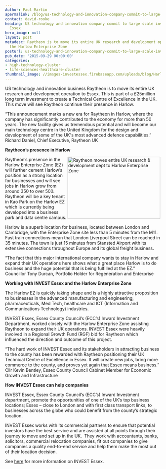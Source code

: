 ```yaml
---
Author: Paul Martin
apermalink: /blog/us-technology-and-innovation-company-commit-to-large-scale-investment-in-essex
contact: david-rooke
heading: US technology and innovation company commit to large scale investment in
  Essex
hero_image: null
layout: post
metadesc: Raytheon is to move its entire UK research and development operation to
  the Harlow Enterprise Zone
posturl: us-technology-and-innovation-company-commit-to-large-scale-investment-in-essex
pub_date: '2015-09-29 00:00:00'
categories:
- high-technology-cluster
- life-sciences-healthcare-cluster
thumbnail_image: //images-investessex.firebaseapp.com/uploads/blog/Harlow_ez_mini.jpg
---
```


<p>US technology and innovation business Raytheon is to move its entire UK research and development operation to Essex. This is part of a £25million long term investment to create a Technical Centre of Excellence in the UK. This move will see Raytheon continue their presence in Harlow.</p><p>“This announcement marks a new era for Raytheon in Harlow, where the company has significantly contributed to the economy for more than 50 years. The new facility gives us tremendous potential and will become our main technology centre in the United Kingdom for the design and development of some of the UK's most advanced defence capabilities.”<br/>Richard Daniel, Chief Executive, Raytheon UK</p><p><strong>Raytheon’s presence in Harlow</strong></p><p><img alt='Raytheon moves entire UK research &amp; development dept to Harlow Enterprise Zone' src='//images-investessex.firebaseapp.com/uploads/blog/Harlow_ez_300.jpg' style='float:right; height:200px; margin-left:2px; margin-right:2px; width:300px'/>Raytheon’s presence in the Harlow Enterprise Zone (EZ) will further cement Harlow’s position as a strong location for businesses and will see jobs in Harlow grow from around 350 to over 500. Raytheon will be a key tenant in Kao Park on the Harlow EZ which is currently being developed into a business park and data centre campus.</p><p>Harlow is a superb location for business, located between London and Cambridge, with the Enterprise Zone site less than 5 minutes from the M11. Fast train connections mean that London Liverpool Street can be reached in 35 minutes. The town is just 15 minutes from Stansted Airport with its extensive connections throughout Europe and its global freight business.</p><p>“The fact that this major international company wants to stay in Harlow and expand their UK operations here shows what a great place Harlow is to do business and the huge potential that is being fulfilled at the EZ.”<br/>Councillor Tony Durcan, Portfolio Holder for Regeneration and Enterprise</p><p><strong>Working with INVEST Essex and the Harlow Enterprise Zone</strong></p><p>The Harlow EZ is quickly taking shape and is a highly attractive proposition to businesses in the advanced manufacturing and engineering, pharmaceuticals, Med Tech, healthcare and ICT (Information and Communications Technology) industries.</p><p>INVEST Essex, Essex County Council’s (ECC’s) Inward Investment Department, worked closely with the Harlow Enterprise Zone assisting Raytheon to expand their UK operations. INVEST Essex were heavily involved in a Regional Growth Fund (RGF) bid for Raytheon which influenced the direction and outcome of this project.</p><p>“The hard work of INVEST Essex and its stakeholders in attracting business to the county has been rewarded with Raytheon positioning their UK Technical Centre of Excellence in Essex. It will create new jobs, bring more commerce to the county, and proves yet again that Essex means business.”<br/>Cllr Kevin Bentley, Essex County Council Cabinet Member for Economic Growth and Infrastructure</p><p><strong>How INVEST Essex can help companies</strong></p><p>INVEST Essex, Essex County Council’s (ECC’s) Inward Investment department, promote the opportunities of one of the UK’s top business locations; Essex – close to London and with first class transport links, to businesses across the globe who could benefit from the county’s strategic location.</p><p>INVEST Essex works with its commercial partners to ensure that potential investors have the best service and are assisted at all points through their journey to move and set up in the UK.  They work with accountants, banks, solicitors, commercial relocation companies, fit out companies to give companies a quality end-to-end service and help them make the most out of their location decision.</p><p>See <a href='../index.html'>here</a> for more information on INVEST Essex.</p>